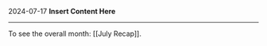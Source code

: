 2024-07-17
__Insert Content Here__
_______________________
To see the overall month: [[July Recap]].